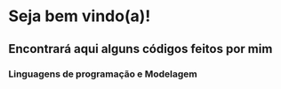 # Seja bem vindo(a)!

## Encontrará aqui alguns códigos feitos por mim

### Linguagens de programação e Modelagem
